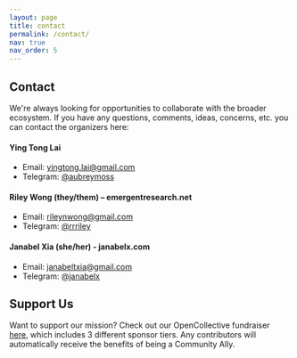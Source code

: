 ```yaml
---
layout: page
title: contact
permalink: /contact/
nav: true
nav_order: 5
---
```


## Contact

We're always looking for opportunities to collaborate with the broader ecosystem. If you have any questions, comments, ideas, concerns, etc. you can contact the organizers here:

#### Ying Tong Lai

- Email: [yingtong.lai@gmail.com](mailto:yingtong.lai@gmail.com)
- Telegram: [@aubreymoss](https://t.me/aubreymoss)

#### Riley Wong (they/them) – emergentresearch.net

- Email: [rileynwong@gmail.com](mailto:rileynwong@gmail.com)
- Telegram: [@rrriley](https://t.me/rrriley)

#### Janabel Xia (she/her) - janabelx.com

- Email: [janabeltxia@gmail.com](mailto:janabeltxia@gmail.com)
- Telegram: [@janabelx](https://t.me/janabelx)

## Support Us

Want to support our mission? Check out our OpenCollective fundraiser [here](https://opencollective.com/community-privacy), which includes 3 different sponsor tiers. Any contributors will automatically receive the benefits of being a Community Ally.
